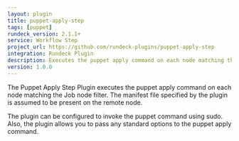 ```yaml
---
layout: plugin
title: puppet-apply-step
tags: [puppet]
rundeck_version: 2.1.1+
service: Workflow Step
project_url: https://github.com/rundeck-plugins/puppet-apply-step
integration: Rundeck Plugin
description: Executes the puppet apply command on each node matching the Job node filter.
version: 1.0.0
---
```


The Puppet Apply Step Plugin executes the puppet apply command on each node matching the Job node filter. The manifest file specified by the plugin is assumed to be present on the remote node.

The plugin can be configured to invoke the puppet command using sudo. Also, the plugin allows you to pass any standard options to the puppet apply command.
